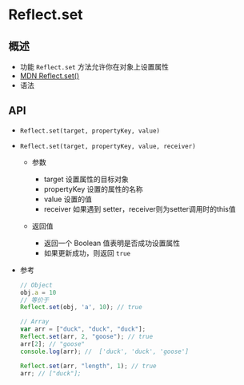 # Reflect.set

## 概述

+ 功能 `Reflect.set` 方法允许你在对象上设置属性
+ [MDN Reflect.set()](https://developer.mozilla.org/zh-CN/docs/Web/JavaScript/Reference/Global_Objects/Reflect/set)
+ 语法



## API

+ `Reflect.set(target, propertyKey, value)`
+ `Reflect.set(target, propertyKey, value, receiver)`

  + 参数

    + target 设置属性的目标对象
    + propertyKey 设置的属性的名称
    + value 设置的值
    + receiver 如果遇到 setter，receiver则为setter调用时的this值

  + 返回值

    + 返回一个 Boolean 值表明是否成功设置属性
    + 如果更新成功，则返回 `true`

+ 参考

  ```js
  // Object
  obj.a = 10
  // 等价于
  Reflect.set(obj, 'a', 10); // true
  ```

  ```js
  // Array
  var arr = ["duck", "duck", "duck"];
  Reflect.set(arr, 2, "goose"); // true
  arr[2]; // "goose"
  console.log(arr); //  ['duck', 'duck', 'goose']

  Reflect.set(arr, "length", 1); // true
  arr; // ["duck"];
  ```

